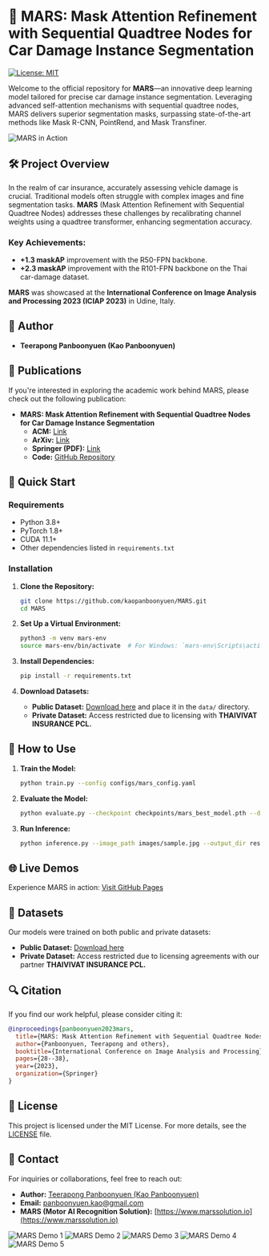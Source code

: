 # 🚗 **MARS: Mask Attention Refinement with Sequential Quadtree Nodes for Car Damage Instance Segmentation**

[![License: MIT](https://img.shields.io/badge/license-MIT-blue.svg)](LICENSE)

Welcome to the official repository for **MARS**—an innovative deep learning model tailored for precise car damage instance segmentation. Leveraging advanced self-attention mechanisms with sequential quadtree nodes, MARS delivers superior segmentation masks, surpassing state-of-the-art methods like Mask R-CNN, PointRend, and Mask Transfiner.

![MARS in Action](img/featured.png)

## 🛠️ **Project Overview**

In the realm of car insurance, accurately assessing vehicle damage is crucial. Traditional models often struggle with complex images and fine segmentation tasks. **MARS** (Mask Attention Refinement with Sequential Quadtree Nodes) addresses these challenges by recalibrating channel weights using a quadtree transformer, enhancing segmentation accuracy.

### **Key Achievements:**
- **+1.3 maskAP** improvement with the R50-FPN backbone.
- **+2.3 maskAP** improvement with the R101-FPN backbone on the Thai car-damage dataset.

**MARS** was showcased at the **International Conference on Image Analysis and Processing 2023 (ICIAP 2023)** in Udine, Italy.

## 👥 **Author**

- **Teerapong Panboonyuen (Kao Panboonyuen)**  

## 📄 **Publications**

If you're interested in exploring the academic work behind MARS, please check out the following publication:

- **MARS: Mask Attention Refinement with Sequential Quadtree Nodes for Car Damage Instance Segmentation**
  - **ACM:** [Link](https://dl.acm.org/doi/10.1007/978-3-031-51023-6_3)  
  - **ArXiv:** [Link](https://arxiv.org/pdf/2305.04743)  
  - **Springer (PDF):** [Link](https://link.springer.com/chapter/10.1007/978-3-031-51023-6_3)  
  - **Code:** [GitHub Repository](https://github.com/kaopanboonyuen/MARS)

## 🚀 **Quick Start**

### **Requirements**
- Python 3.8+
- PyTorch 1.8+
- CUDA 11.1+
- Other dependencies listed in `requirements.txt`

### **Installation**

1. **Clone the Repository:**
   ```bash
   git clone https://github.com/kaopanboonyuen/MARS.git
   cd MARS
   ```

2. **Set Up a Virtual Environment:**
   ```bash
   python3 -m venv mars-env
   source mars-env/bin/activate  # For Windows: `mars-env\Scripts\activate`
   ```

3. **Install Dependencies:**
   ```bash
   pip install -r requirements.txt
   ```

4. **Download Datasets:**
   - **Public Dataset:** [Download here](https://drive.google.com/file/d/1bbyqVCKZX5Ur5Zg-uKj0jD0maWAVeOLx/view) and place it in the `data/` directory.
   - **Private Dataset:** Access restricted due to licensing with **THAIVIVAT INSURANCE PCL.**

## 🎯 **How to Use**

1. **Train the Model:**
   ```bash
   python train.py --config configs/mars_config.yaml
   ```

2. **Evaluate the Model:**
   ```bash
   python evaluate.py --checkpoint checkpoints/mars_best_model.pth --data data/test/
   ```

3. **Run Inference:**
   ```bash
   python inference.py --image_path images/sample.jpg --output_dir results/
   ```

## 🌐 **Live Demos**

Experience MARS in action: [Visit GitHub Pages](https://kaopanboonyuen.github.io/MARS)

## 📂 **Datasets**

Our models were trained on both public and private datasets:

- **Public Dataset:** [Download here](https://drive.google.com/file/d/1bbyqVCKZX5Ur5Zg-uKj0jD0maWAVeOLx/view)
- **Private Dataset:** Access restricted due to licensing agreements with our partner **THAIVIVAT INSURANCE PCL.**

## 🔍 **Citation**

If you find our work helpful, please consider citing it:

```bibtex
@inproceedings{panboonyuen2023mars,
  title={MARS: Mask Attention Refinement with Sequential Quadtree Nodes for Car Damage Instance Segmentation},
  author={Panboonyuen, Teerapong and others},
  booktitle={International Conference on Image Analysis and Processing},
  pages={28--38},
  year={2023},
  organization={Springer}
}
```

## 📜 **License**

This project is licensed under the MIT License. For more details, see the [LICENSE](LICENSE) file.

## 📧 **Contact**

For inquiries or collaborations, feel free to reach out:

- **Author:** [Teerapong Panboonyuen (Kao Panboonyuen)](https://kaopanboonyuen.github.io)
- **Email:** [panboonyuen.kao@gmail.com](mailto:panboonyuen.kao@gmail.com)
- **MARS (Motor AI Recognition Solution):** [https://www.marssolution.io](https://www.marssolution.io)

![MARS Demo 1](img/MARS01.png)
![MARS Demo 2](img/MARS_001.png)
![MARS Demo 3](img/MARS_002.png)
![MARS Demo 4](img/MARS_003.png)
![MARS Demo 5](img/MARS_005.png)